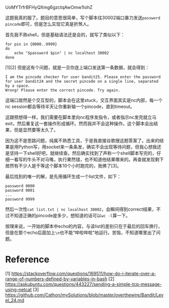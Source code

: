UoMYTrfrBFHyQXmg6gzctqAwOmw1IohZ

这题我真的服了。题目的意思很简单，写个脚本往30002端口暴力发送`password pincode`即可，但是怎么实现它真是折煞人。

首先我不熟shell，但是基础语法还是会的，就写了类似以下：
```shell
for pin in {0000..9999}
do
    echo "$password $pin" | nc localhost 30002
done
```
[1][2]
但是这有个问题，就是一旦你连上端口发送第一条数据，就会得到：
```
I am the pincode checker for user bandit25. Please enter the password for user bandit24 and the secret pincode on a single line, separated by a space.
Wrong! Please enter the correct pincode. Try again.
```
这端口居然是个交互型的，脚本会在这里stuck，交互界面其实是nc内部，每一个nc session都会等待半天让你重新输一个pincode，直到timeout。

这跟预想得一样，我们需要在脚本里向nc程序发指令，或者指示nc发完就立马exit，然后重复这一套操作形成循环。然而我并不会这种操作。这个脚本会出结果，但是显然要等太久了。

因为这不是思路问题，纯属不熟悉工具，于是我直接谷歌搜这题答案了。出来的结果是用Python写，用socket来一条条发，确实不会出现等待问题，但我心想我还是坚持一下shell好吧，就继续查。然后确实找到了声称一个shell脚本写完的，仔细一看写的牛头不对马嘴，执行果然错，也不知道他结果哪来的。再查就发现剩下居然有不少人是干等这个脚本10个小时跑完的，我佛了[3]。

最后找到的唯一的解，是先用循环生成一个list文件，如下：
```
password 0000
password 0001
...
password 9999
```
然后一次性`cat list.txt | nc localhost 30002`，会瞬间得到correct结果，不过不知道正确的pincode是多少，想知道的话可以`wc -l`算一下。

按理来说，一开始的脚本中echo的内容，与读list的差别只在于最后的回车换行，但是在那个echo后面加上`\n`也不能“哗啦哗啦”地运行。苦恼，不知道哪里出了问题。

# Reference
[1] https://stackoverflow.com/questions/169511/how-do-i-iterate-over-a-range-of-numbers-defined-by-variables-in-bash
[2] https://askubuntu.com/questions/443227/sending-a-simple-tcp-message-using-netcat
[3] https://github.com/Cathon/mySolutions/blob/master/overthewire/Bandit/Level_24.md